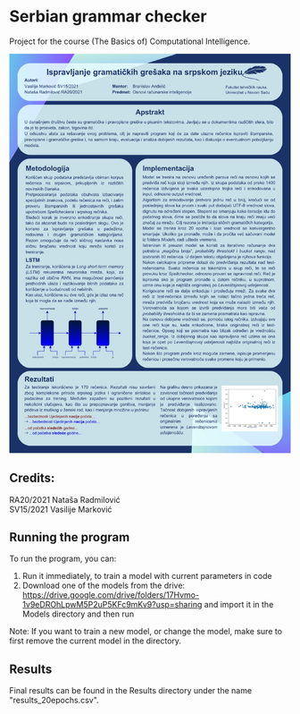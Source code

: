 # Serbian grammar checker
Project for the course (The Basics of) Computational Intelligence.

<img src="Posters/Poster.png" alt="Project summary">

## Credits:
RA20/2021 Nataša Radmilović  
SV15/2021 Vasilije Marković

## Running the program
To run the program, you can: 
1) Run it immediately, to train a model with current parameters in code    
2) Download one of the models from the drive: https://drive.google.com/drive/folders/17Hvmo-1v9eDROhLpwM5P2uP5KFc9mKv9?usp=sharing
and import it in the Models directory and then run
 
Note: If you want to train a new model, or change the model, make sure to first remove the current model in the directory.

## Results
Final results can be found in the Results directory under the name "results_20epochs.csv".
